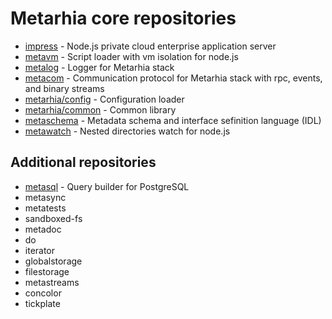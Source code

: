 # Metarhia core repositories

- [impress](https://github.com/metarhia/impress) - Node.js private cloud
enterprise application server
- [metavm](https://github.com/metarhia/metavm) - Script loader with vm isolation
for node.js
- [metalog](https://github.com/metarhia/metalog) - Logger for Metarhia stack
- [metacom](https://github.com/metarhia/metacom) - Communication protocol for
Metarhia stack with rpc, events, and binary streams
- [metarhia/config](https://github.com/metarhia/config) - Configuration loader
- [metarhia/common](https://github.com/metarhia/common) - Common library
- [metaschema](https://github.com/metarhia/metaschema) - Metadata schema and
interface sefinition language (IDL)
- [metawatch](https://github.com/metarhia/metawatch) - Nested directories watch
for node.js

## Additional repositories

- [metasql](https://github.com/metarhia/metasql) - Query builder for PostgreSQL
- metasync
- metatests
- sandboxed-fs
- metadoc
- do
- iterator
- globalstorage
- filestorage
- metastreams
- concolor
- tickplate
